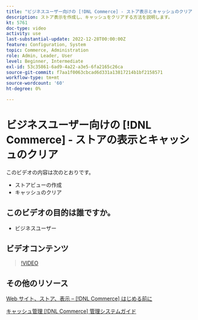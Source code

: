 ```yaml
---
title: "ビジネスユーザー向けの [!DNL Commerce] - ストア表示とキャッシュのクリア"
description: ストア表示を作成し、キャッシュをクリアする方法を説明します。
kt: 5761
doc-type: video
activity: use
last-substantial-update: 2022-12-28T00:00:00Z
feature: Configuration, System
topic: Commerce, Administration
role: Admin, Leader, User
level: Beginner, Intermediate
exl-id: 53c35861-6ad9-4a22-a3e5-6fa2165c26ca
source-git-commit: f7aa1f0063cbcad6d331a13817214b1bf2158571
workflow-type: tm+mt
source-wordcount: '60'
ht-degree: 0%

---
```


# ビジネスユーザー向けの [!DNL Commerce] - ストアの表示とキャッシュのクリア

このビデオの内容は次のとおりです。

- ストアビューの作成
- キャッシュのクリア

## このビデオの目的は誰ですか。

- ビジネスユーザー

## ビデオコンテンツ

>[!VIDEO](https://video.tv.adobe.com/v/330057?quality=12&learn=on&captions=jpn)

## その他のリソース

[Web サイト、ストア、表示 –  [!DNL Commerce]  はじめる前に ](https://experienceleague.adobe.com/docs/commerce-admin/start/setup/websites-stores-views.html?lang=ja)

[ キャッシュ管理  [!DNL Commerce]  管理システムガイド ](https://experienceleague.adobe.com/docs/commerce-admin/systems/tools/cache-management.html?lang=ja)
